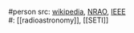 #person 
src: [wikipedia](https://en.wikipedia.org/wiki/Ronald_N._Bracewell), [NRAO](https://www.nrao.edu/archives/collections/show/670), [IEEE](https://ieeexplore.ieee.org/author/37372579600)  
#: [[radioastronomy]], [[SETI]] 

